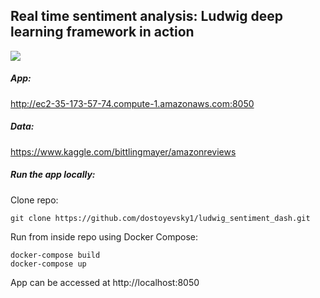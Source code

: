 ## Real time sentiment analysis: Ludwig deep learning framework in action

![](sentiment_demo.gif)

##### App:

http://ec2-35-173-57-74.compute-1.amazonaws.com:8050

##### Data:

https://www.kaggle.com/bittlingmayer/amazonreviews

##### Run the app locally:

Clone repo:
```
git clone https://github.com/dostoyevsky1/ludwig_sentiment_dash.git
```
Run from inside repo using Docker Compose:
```
docker-compose build
docker-compose up
```
App can be accessed at http://localhost:8050

